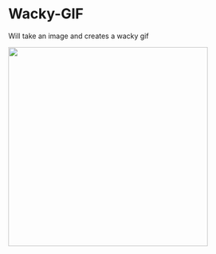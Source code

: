 # Wacky-GIF
Will take an image and creates a wacky gif

<img src="sel.gif" width="400" height="400" />
